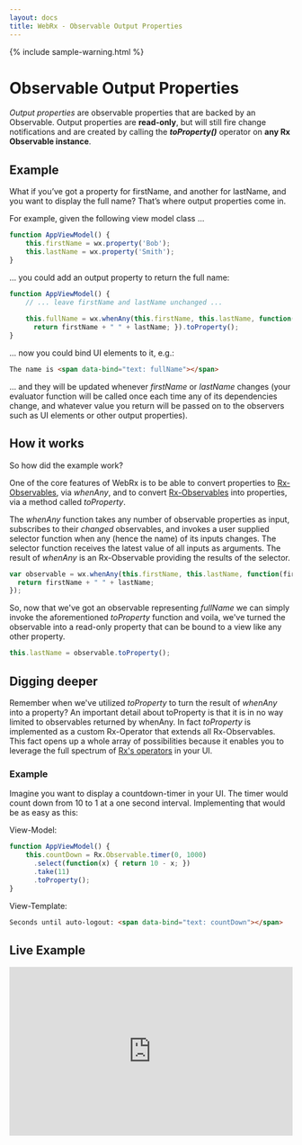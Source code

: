 ```yaml
---
layout: docs
title: WebRx - Observable Output Properties
---
```

{% include sample-warning.html %}
# Observable Output Properties

*Output properties* are observable properties that are backed by an Observable. Output properties are **read-only**, but will still fire change notifications 
and are created by calling the ***toProperty()*** operator on **any Rx Observable instance**.

## Example

What if you’ve got a property for firstName, and another for lastName, and you want to display the full name? That’s where output properties come in. 

For example, given the following view model class ...

```javascript
function AppViewModel() {
    this.firstName = wx.property('Bob');
    this.lastName = wx.property('Smith');
}
```

… you could add an output property to return the full name:

```javascript
function AppViewModel() {
    // ... leave firstName and lastName unchanged ...
 
    this.fullName = wx.whenAny(this.firstName, this.lastName, function(firstName, lastName) { 
      return firstName + " " + lastName; }).toProperty();
}
```

... now you could bind UI elements to it, e.g.:

```html
The name is <span data-bind="text: fullName"></span>
```

… and they will be updated whenever *firstName* or *lastName* changes (your evaluator function will be called once each time any of its dependencies change, 
and whatever value you return will be passed on to the observers such as UI elements or other output properties).

## How it works

So how did the example work?

One of the core features of WebRx is to be able to convert properties to [Rx-Observables](https://github.com/Reactive-Extensions/RxJS/blob/master/doc/api/core/observable.md), via *whenAny*, and to convert [Rx-Observables](https://github.com/Reactive-Extensions/RxJS/blob/master/doc/api/core/observable.md) into properties, via a method called *toProperty*. 

The *whenAny* function takes any number of observable properties as input, subscribes to their *changed* observables, 
and invokes a user supplied selector function when any (hence the name) of its inputs changes. 
The selector function receives the latest value of all inputs as arguments. 
The result of *whenAny* is an Rx-Observable providing the results of the selector.

```javascript
var observable = wx.whenAny(this.firstName, this.lastName, function(firstName, lastName) { 
  return firstName + " " + lastName; 
});
```

So, now that we've got an observable representing *fullName* we can simply invoke the aforementioned *toProperty* function and voila, we've turned the observable into a read-only property that can be bound to a view like any other property.

```javascript
this.lastName = observable.toProperty();
```

## Digging deeper

Remember when we've utilized *toProperty* to turn the result of *whenAny* into a property? An important detail about toProperty is that it is in no way limited to observables returned by whenAny. In fact *toProperty* is implemented as a custom Rx-Operator that extends all Rx-Observables. This fact opens up a whole array of possibilities because it enables you to leverage the full spectrum of [Rx's operators](https://github.com/Reactive-Extensions/RxJS/blob/master/doc/gettingstarted/which-instance.md) in your UI.
  

### Example

Imagine you want to display a countdown-timer in your UI. The timer would count down from 10 to 1 at a one second interval. Implementing that would be as easy as this:

View-Model:

```javascript
function AppViewModel() {
    this.countDown = Rx.Observable.timer(0, 1000)
      .select(function(x) { return 10 - x; })
      .take(11)
      .toProperty();
}
```

View-Template:

```html
Seconds until auto-logout: <span data-bind="text: countDown"></span>
```

## Live Example

<iframe class="hidden-xs" width="100%" height="300" src="http://jsfiddle.net/oliverw/1nwsased/embedded/" allowfullscreen="allowfullscreen" frameborder="0"></iframe>
